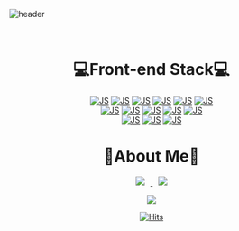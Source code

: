 ![header](https://capsule-render.vercel.app/api?type=transparent&height=300&section=header&text=yae-seul%20Kim&fontSize=90&fontAlign=60&fontColor=FFD700&desc=Front-end%20developer%2099cone&descAlign=75&descAlignY=65&animation=fadeIn)

<br>

<div align="center">
<h1>💻Front-end Stack💻</h1>

[![JS](https://img.shields.io/badge/HTML5-E34F26?style=flat-square&logo=HTML5&logoColor=black)](github.com/99cone/)
[![JS](https://img.shields.io/badge/CSS3-F24E1E?style=flat-square&logo=CSS3&logoColor=black)](github.com/99cone/)
[![JS](https://img.shields.io/badge/Sass-CC6699?style=flat-square&logo=Sass&logoColor=black)](github.com/99cone/)
[![JS](https://img.shields.io/badge/StyledComponents-DB7093?style=flat-square&logo=Styled-components&logoColor=black)](github.com/99cone/)
[![JS](https://img.shields.io/badge/Figma-F24E1E?style=flat-square&logo=Figma&logoColor=black)](github.com/99cone/)
[![JS](https://img.shields.io/badge/npm-CB3837?style=flat-square&logo=npm&logoColor=black)](github.com/99cone/)
    <br>
[![JS](https://img.shields.io/badge/JavaScript-F7DF1E?style=flat-square&logo=JavaScript&logoColor=black)](github.com/99cone/)
[![JS](https://img.shields.io/badge/React-61DAFB?style=flat-square&logo=React&logoColor=black)](github.com/99cone/)
[![JS](https://img.shields.io/badge/Node.js-339933?style=flat-square&logo=Node.js&logoColor=black)](github.com/99cone/)
[![JS](https://img.shields.io/badge/Next.js-fff?style=flat-square&logo=Next.js&logoColor=black)](github.com/99cone/)
[![JS](https://img.shields.io/badge/TypeScript-3178C6?style=flat-square&logo=TypeScript&logoColor=black)](github.com/99cone/)
    <br>
[![JS](https://img.shields.io/badge/VisualStudioCode-007ACC?style=flat-square&logo=VisualStudioCode&logoColor=black)](github.com/99cone/)
[![JS](https://img.shields.io/badge/ESLint-4B32C3?style=flat-square&logo=ESLint&logoColor=black)](github.com/99cone/)
[![JS](https://img.shields.io/badge/Prettier-F9DC3E?style=flat-square&logo=Prettier&logoColor=black)](github.com/99cone/)




<h1>💖About Me💖</h1>

<a href="https://instagram.com/alpox.dev">
    <img 
        src="http://img.shields.io/badge/-Instagram-black?style=flat&logo=Instagram&link=https://instagram.com/alpox.dev/"
        style="height : auto; margin-left : 10px; margin-right : 10px;"/>
</a>
<a href="https://alpox.kr">
    <img 
        src="http://img.shields.io/badge/-Tech%20Blog-655ced?style=flat&logo=github&link=https://alpox.kr"
        style="height : auto; margin-left : 10px; margin-right : 10px;"/>
</a>

<img src="https://img.shields.io/badge/Gmail-EA4335?style=flat&logo=Gmail&logoColor=white"
     style="height : auto; margin-left : 10px; margin-right : 10px;" />




[![Hits](https://hits.seeyoufarm.com/api/count/incr/badge.svg?url=https%3A%2F%2Fgithub.com%2F99cone&count_bg=%23FFD700&title_bg=%23A8A7A3&icon=&icon_color=%23E7E7E7&title=hits&edge_flat=false)](https://hits.seeyoufarm.com)



</div>

<!-- ### Hi there 👋
 -->
<!--
**99cone/99cone** is a ✨ _special_ ✨ repository because its `README.md` (this file) appears on your GitHub profile.

Here are some ideas to get you started:

- 🔭 I’m currently working on ...
- 🌱 I’m currently learning ...
- 👯 I’m looking to collaborate on ...
- 🤔 I’m looking for help with ...
- 💬 Ask me about ...
- 📫 How to reach me: ...
- 😄 Pronouns: ...
- ⚡ Fun fact: ...
-->
